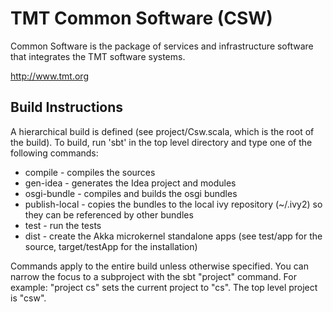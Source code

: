 TMT Common Software (CSW)
=========================

Common Software is the package of services and infrastructure software that integrates the TMT software systems.

http://www.tmt.org


Build Instructions
------------------

A hierarchical build is defined (see project/Csw.scala, which is the root of the build).
To build, run 'sbt' in the top level directory and type one of the following commands:

* compile - compiles the sources
* gen-idea - generates the Idea project and modules
* osgi-bundle - compiles and builds the osgi bundles
* publish-local - copies the bundles to the local ivy repository (~/.ivy2) so they can be referenced by other bundles
* test - run the tests
* dist - create the Akka microkernel standalone apps (see test/app for the source, target/testApp for the installation)

Commands apply to the entire build unless otherwise specified.
You can narrow the focus to a subproject with the sbt "project" command.
For example: "project cs" sets the current project to "cs". The top level project is "csw".
